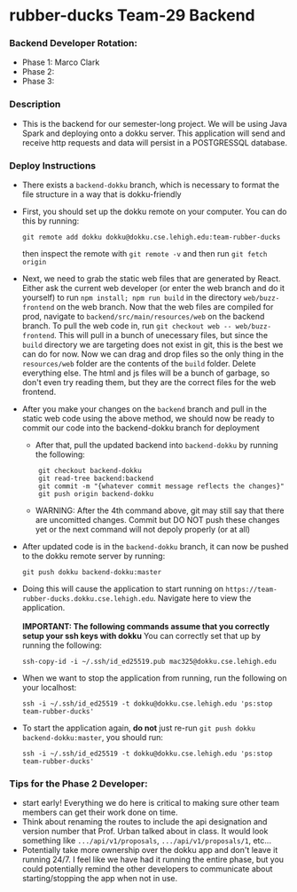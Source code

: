 # rubber-ducks Team-29 Backend
### Backend Developer Rotation:
* Phase 1: Marco Clark
* Phase 2: 
* Phase 3: 
### Description
- This is the backend for our semester-long project. We will be using Java Spark and deploying onto a dokku server. This application will send and receive http requests and data will persist in a POSTGRESSQL database.
### Deploy Instructions
- There exists a `backend-dokku` branch, which is necessary to format the file structure in a way that is dokku-friendly
- First, you should set up the dokku remote on your computer. You can do this by running:
    ```
    git remote add dokku dokku@dokku.cse.lehigh.edu:team-rubber-ducks
    ```
    then inspect the remote with `git remote -v` and then run `git fetch origin`
- Next, we need to grab the static web files that are generated by React. Either ask the current web developer (or enter the web branch and do it yourself) to run `npm install; npm run build` in the directory `web/buzz-frontend` on the web branch. Now that the web files are compiled for prod, navigate to `backend/src/main/resources/web` on the backend branch. To pull the web code in, run `git checkout web -- web/buzz-frontend`. This will pull in a bunch of unecessary files, but since the `build` directory we are targeting does not exist in git, this is the best we can do for now. Now we can drag and drop files so the only thing in the `resources/web` folder are the contents of the `build` folder. Delete everything else. The html and js files will be a bunch of garbage, so don't even try reading them, but they are the correct files for the web frontend.
- After you make your changes on the `backend` branch and pull in the static web code using the above method, we should now be ready to commit our code into the backend-dokku branch for deployment
    - After that, pull the updated backend into `backend-dokku` by running the following:
    ```
        git checkout backend-dokku 
        git read-tree backend:backend
        git commit -m "{whatever commit message reflects the changes}"
        git push origin backend-dokku
    ```
    - WARNING: After the 4th command above, git may still say that there are uncomitted changes. Commit but DO NOT push these changes yet or the next command will not depoly properly (or at all)
- After updated code is in the `backend-dokku` branch, it can now be pushed to the dokku remote server by running:
    ```
    git push dokku backend-dokku:master
    ```
- Doing this will cause the application to start running on `https://team-rubber-ducks.dokku.cse.lehigh.edu`. Navigate here to view the application.\
\
**IMPORTANT: The following commands assume that you correctly setup your ssh keys with dokku** You can correctly set that up by running the following:
    ```
    ssh-copy-id -i ~/.ssh/id_ed25519.pub mac325@dokku.cse.lehigh.edu
    ```

- When we want to stop the application from running, run the following on your localhost:
    ```
    ssh -i ~/.ssh/id_ed25519 -t dokku@dokku.cse.lehigh.edu 'ps:stop team-rubber-ducks'
    ```
- To start the application again, **do not** just re-run ```git push dokku backend-dokku:master```, you should run:
    ```
    ssh -i ~/.ssh/id_ed25519 -t dokku@dokku.cse.lehigh.edu 'ps:stop team-rubber-ducks'
    ```

### Tips for the Phase 2 Developer:
- start early! Everything we do here is critical to making sure other team members can get their work done on time. 
- Think about renaming the routes to include the api designation and version number that Prof. Urban talked about in class. It would look something like `.../api/v1/proposals`, `.../api/v1/proposals/1`, etc...
- Potentially take more ownership over the dokku app and don't leave it running 24/7. I feel like we have had it running the entire phase, but you could potentially remind the other developers to communicate about starting/stopping the app when not in use.
